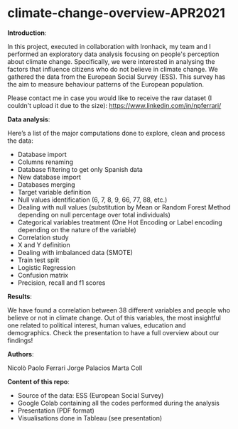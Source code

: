 # climate-change-overview-APR2021
**Introduction**:

In this project, executed in collaboration with Ironhack, my team and I performed an exploratory data analysis focusing on people's perception about climate change. 
Specifically, we were interested in analysing the factors that influence citizens who do not believe in climate change. 
We gathered the data from the European Social Survey (ESS). This survey has the aim to measure behaviour patterns of the European population.

Please contact me in case you would like to receive the raw dataset (I couldn't upload it due to the size): https://www.linkedin.com/in/npferrari/


**Data analysis**:

Here’s a list of the major computations done to explore, clean and process the data:
* Database import
* Columns renaming
* Database filtering to get only Spanish data
* New database import
* Databases merging
* Target variable definition
* Null values identification (6, 7, 8, 9, 66, 77, 88, etc.)
* Dealing with null values (substitution by Mean or Random Forest Method depending on null percentage over total individuals)
* Categorical variables treatment (One Hot Encoding or Label encoding depending on the nature of the variable)
* Correlation study 
* X and Y definition
* Dealing with imbalanced data (SMOTE)
* Train test split
* Logistic Regression
* Confusion matrix
* Precision, recall and f1 scores


**Results**:

We have found a correlation between 38 different variables and people who believe or not in climate change. Out of this variables, the most insightful one related to political interest, human values, education and demographics. 
Check the presentation to have a full overview about our findings!


**Authors**:

Nicolò Paolo Ferrari
Jorge Palacios
Marta Coll


**Content of this repo**:

- Source of the data: ESS (European Social Survey)
- Google Colab containing all the codes performed during the analysis
- Presentation (PDF format)
- Visualisations done in Tableau (see presentation)
